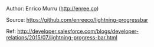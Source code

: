 Author: Enrico Murru (http://enree.co) 

Source: https://github.com/enreeco/lightning-progressbar

Ref: http://developer.salesforce.com/blogs/developer-relations/2015/07/lightning-progress-bar.html
